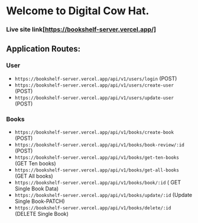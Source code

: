 # Welcome to Digital Cow Hat.

### Live site link[https://bookshelf-server.vercel.app/]

## Application Routes:


### User

- `https://bookshelf-server.vercel.app/api/v1/users/login` (POST)
- `https://bookshelf-server.vercel.app/api/v1/users/create-user` (POST)
- `https://bookshelf-server.vercel.app/api/v1/users/update-user` (POST)

### Books

- `https://bookshelf-server.vercel.app/api/v1/books/create-book` (POST)
- `https://bookshelf-server.vercel.app/api/v1/books/book-review/:id` (POST)
- `https://bookshelf-server.vercel.app/api/v1/books/get-ten-books` (GET Ten books)
- `https://bookshelf-server.vercel.app/api/v1/books/get-all-books` (GET All books)
- `https://bookshelf-server.vercel.app/api/v1/books/book/:id` ( GET Single Book Data)
- `https://bookshelf-server.vercel.app/api/v1/books/update/:id` (Update Single Book-PATCH)
- `https://bookshelf-server.vercel.app/api/v1/books/delete/:id` (DELETE Single Book)